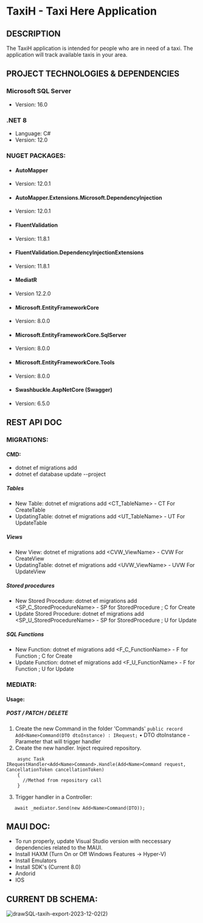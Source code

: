 # TaxiH - Taxi Here Application

## DESCRIPTION

The TaxiH application is intended for people who are in need of a taxi. The application will track available taxis in your area.

## PROJECT TECHNOLOGIES & DEPENDENCIES

### Microsoft SQL Server 
- Version: 16.0

### .NET 8
- Language: C#
- Version: 12.0

### NUGET PACKAGES:
- #### AutoMapper
- Version: 12.0.1

- #### AutoMapper.Extensions.Microsoft.DependencyInjection
- Version: 12.0.1

- #### FluentValidation
- Version: 11.8.1

- #### FluentValidation.DependencyInjectionExtensions
- Version: 11.8.1

- #### MediatR
- Version 12.2.0

- #### Microsoft.EntityFrameworkCore
- Version: 8.0.0

- #### Microsoft.EntityFrameworkCore.SqlServer
- Version: 8.0.0

- #### Microsoft.EntityFrameworkCore.Tools
- Version: 8.0.0

- #### Swashbuckle.AspNetCore (Swagger)
- Version: 6.5.0

## REST API DOC
### MIGRATIONS:
#### CMD: 
- dotnet ef migrations add <MigrationName> 
- dotnet ef database update --project <ProjectName> 
##### Tables
- New Table: dotnet ef migrations add <CT_TableName> - CT For CreateTable
- UpdatingTable: dotnet ef migrations add <UT_TableName> - UT For UpdateTable
##### Views
- New View: dotnet ef migrations add <CVW_ViewName> - CVW For CreateView
- UpdatingTable: dotnet ef migrations add <UVW_ViewName> - UVW For UpdateView
##### Stored procedures
- New Stored Procedure: dotnet ef migrations add <SP_C_StoredProcedureName> - SP for StoredProcedure ; C for Create
- Update Stored Procedure: dotnet ef migrations add <SP_U_StoredProcedureName> - SP for StoredProcedure ; U for Update
##### SQL Functions
- New Function: dotnet ef migrations add <F_C_FunctionName> - F for Function ; C for Create
- Update Function: dotnet ef migrations add <F_U_FunctionName> - F for Function ; U for Update

### MEDIATR:
#### Usage:
##### POST / PATCH / DELETE
1. Create the new Command in the folder 'Commands'
``` public record Add<Name>Command(DTO dtoInstance) : IRequest; ```
• DTO dtoInstance - Parameter that will trigger handler
2. Create the new handler. Inject required repository.
``` public class Add<Name>Handler : IRequestHandler<Add<Name>Command>
    async Task IRequestHandler<Add<Name>Command>.Handle(Add<Name>Command request, CancellationToken cancellationToken)
    {
      //Method from repository call
    }
```
3. Trigger handler in a Controller:
```
   await _mediator.Send(new Add<Name>Command(DTO));
```  

## MAUI DOC: 
- To run properly, update Visual Studio version with neccessary dependencies related to the MAUI.
- Install HAXM (Turn On or Off Windows Features -> Hyper-V)
- Install Emulators
- Install SDK's (Current 8.0)
- Andorid
- IOS

## CURRENT DB SCHEMA: 

![drawSQL-taxih-export-2023-12-02(2)](https://github.com/ghostl33t/TaxiH/assets/42142523/243636a3-9687-4023-a006-732ba3c5f2bd)

